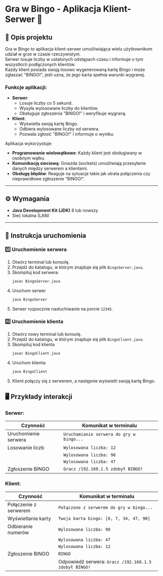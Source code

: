 # Gra w Bingo - Aplikacja Klient-Serwer 🎲

## 📜 Opis projektu
Gra w Bingo to aplikacja klient-serwer umożliwiająca wielu użytkownikom udział w grze w czasie rzeczywistym.  
Serwer losuje liczby w ustalonych odstępach czasu i informuje o tym wszystkich podłączonych klientów.  
Każdy klient posiada swoją losowo wygenerowaną kartę Bingo i może zgłaszać "BINGO!", jeśli uzna, że jego karta spełnia warunki wygranej.

### Funkcje aplikacji:
- **Serwer**: 
  - Losuje liczby co 5 sekund.
  - Wysyła wylosowane liczby do klientów.
  - Obsługuje zgłoszenia "BINGO!" i weryfikuje wygraną.
- **Klient**: 
  - Wyświetla swoją kartę Bingo.
  - Odbiera wylosowane liczby od serwera.
  - Pozwala zgłosić "BINGO!" i informuje o wyniku.

Aplikacja wykorzystuje:
- **Programowanie wielowątkowe**: Każdy klient jest obsługiwany w osobnym wątku.
- **Komunikację sieciową**: Gniazda (sockets) umożliwiają przesyłanie danych między serwerem a klientami.
- **Obsługę błędów**: Reaguje na sytuacje takie jak utrata połączenia czy nieprawidłowe zgłoszenie "BINGO!".

---

## ⚙️ Wymagania
- **Java Development Kit (JDK)** 8 lub nowszy
- Sieć lokalna (LAN)

---

## 🚀 Instrukcja uruchomienia

### 1️⃣ Uruchomienie serwera
1. Otwórz terminal lub konsolę.
2. Przejdź do katalogu, w którym znajduje się plik `BingoServer.java`.
3. Skompiluj kod serwera:
   ```bash
   javac BingoServer.java

4. Uruchom serwer
   ```bash
   java BingoServer

5. Serwer rozpocznie nasłuchiwanie na porcie `12345`.

### 2️⃣ Uruchomienie klienta
1. Otwórz nowy terminal lub konsolę.
2. Przejdź do katalogu, w którym znajduje się plik `BingoClient.java`.
3. Skompiluj kod klienta
   ```bash
   javac BingoClient.java

4. Uruchom klienta:
   ```bash
   java BingoClient

5. Klient połączy się z serwerem, a następnie wyświetli swoją kartę Bingo.

## 🖥️ Przykłady interakcji

### Serwer:

| Czynność                      | Komunikat w terminalu                     |
|-------------------------------|-------------------------------------------|
| Uruchomienie serwera          | `Uruchamianie serwera do gry w bingo...`  |
| Losowanie liczb               | `Wylosowana liczba: 12`                   |
|                               | `Wylosowana liczba: 90`                   |
|                               | `Wylosowana liczba: 47`                   |
| Zgłoszenie BINGO              | `Gracz /192.168.1.5 zdobył BINGO!`        |

### Klient:

| Czynność                      | Komunikat w terminalu                                 |
|-------------------------------|-------------------------------------------------------|
| Połączenie z serwerem         | `Połączono z serwerem do gry w bingo...`              |
| Wyświetlanie karty            | `Twoja karta bingo: [6, 7, 34, 47, 90]`               |
| Odbieranie numerów            | `Wylosowana liczba: 90`                               |
|                               | `Wylosowana liczba: 47`                               |
|                               | `Wylosowana liczba: 12`                               |
| Zgłoszenie BINGO              | `BINGO`                                               |
|                               | Odpowiedź serwera: `Gracz /192.168.1.5 zdobył BINGO!` |



